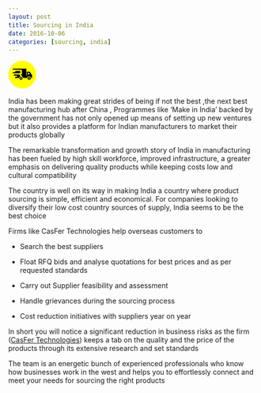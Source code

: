 ```yaml
---
layout: post
title: Sourcing in India
date: 2016-10-06
categories: [sourcing, india]
---
```




  <img src="/static/img/logo.png" class="img-rounded" alt="business card" width="56" height="56">


<br/>

India has been making great strides of being if not the best ,the next best manufacturing hub after China , Programmes like ‘Make in India’ backed by the government has not only opened up means of setting up new ventures but it  also provides a platform for Indian manufacturers to market their products globally

The remarkable transformation and growth story of India in manufacturing has been fueled by high skill workforce, improved infrastructure, a greater emphasis on delivering quality products while keeping costs low and cultural compatibility

The country is well on its way in making India a country where product sourcing is simple, efficient and economical. For companies looking to diversify their low cost country sources of supply, India seems to be the best choice

Firms like CasFer Technologies help overseas customers to

* Search the best suppliers

* Float RFQ bids  and analyse quotations for best prices and as per requested standards

* Carry out Supplier feasibility and assessment

* Handle grievances during the sourcing process

* Cost  reduction initiatives with suppliers year on year

In short you will notice a significant reduction in business risks as the firm ([CasFer Technologies](http://casfertechnologies.com/)) keeps a tab on the quality and the price of the products through its extensive research and set standards

The team is an energetic bunch of experienced professionals who know how businesses work in the west and helps you to effortlessly connect and meet your needs for sourcing the right products
